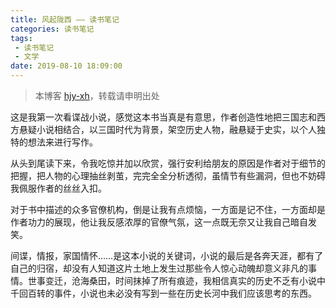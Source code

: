 ```yaml
---
title: 风起陇西 —— 读书笔记
categories: 读书笔记
tags:
 - 读书笔记
 - 文学
date: 2019-08-10 18:09:00
---
```


>本博客 [hjy-xh](https://hjy-xh.github.io/)，转载请申明出处

这是我第一次看谍战小说，感觉这本书当真是有意思，作者创造性地把三国志和西方悬疑小说相结合，以三国时代为背景，架空历史人物，融悬疑于史实，以个人独特的想法来进行写作。

从头到尾读下来，令我吃惊并加以欣赏，强行安利给朋友的原因是作者对于细节的把握，把人物的心理抽丝剥茧，完完全全分析透彻，虽情节有些漏洞，但也不妨碍我佩服作者的丝丝入扣。

对于书中描述的众多官僚机构，倒是让我有点烦恼，一方面是记不住，一方面却是作者功力的展现，他让我反感浓厚的官僚气氛，这一点既无奈又让我自己暗自发笑。

间谍，情报，家国情怀……是这本小说的关键词，小说的最后是各奔天涯，都有了自己的归宿，却没有人知道这片土地上发生过那些令人惊心动魄却意义非凡的事情。世事变迁，沧海桑田，时间抹掉了所有痕迹，我相信真实的历史不乏有小说中千回百转的事件，小说也未必没有写到一些在历史长河中我们应该思考的东西。
